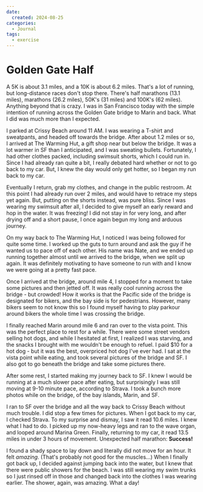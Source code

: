```yaml
---
date:
  created: 2024-08-25
categories:
  - Journal
tags:
  - exercise
---
```

# Golden Gate Half

A 5K is about 3.1 miles, and a 10K is about 6.2 miles. That's a lot of running, but long-distance races don't stop there. There's half marathons (13.1 miles), marathons (26.2 miles), 50K's (31 miles) and 100K's (62 miles). Anything beyond that is crazy. I was in San Francisco today with the simple intention of running across the Golden Gate bridge to Marin and back. What I did was much more than I expected.

<!-- more -->

I parked at Crissy Beach around 11 AM. I was wearing a T-shirt and sweatpants, and headed off towards the bridge. After about 1.2 miles or so, I arrived at The Warming Hut, a gift shop near but below the bridge. It was a lot warmer in SF than I anticipated, and I was sweating bullets. Fortunately, I had other clothes packed, including swimsuit shorts, which I could run in. Since I had already ran quite a bit, I really debated hard whether or not to go back to my car. But, I knew the day would only get hotter, so I began my run back to my car.

Eventually I return, grab my clothes, and change in the public restroom. At this point I had already run over 2 miles, and would have to retrace my steps yet again. But, putting on the shorts instead, was pure bliss. Since I was wearing my swimsuit after all, I decided to give myself an early reward and hop in the water. It was freezing! I did not stay in for very long, and after drying off and a short pause, I once again begun my long and arduous journey.

On my way back to The Warming Hut, I noticed I was being followed for quite some time. I worked up the guts to turn around and ask the guy if he wanted us to pace off of each other. His name was Nate, and we ended up running together almost until we arrived to the bridge, when we split up again. It was definitely motivating to have someone to run with and I know we were going at a pretty fast pace.

Once I arrived at the bridge, around mile 4, I stopped for a moment to take some pictures and then jetted off. It was really cool running across the bridge - but crowded! How it works is that the Pacific side of the bridge is designated for bikers, and the bay side is for pedestrians. However, many bikers seem to not know this so I found myself having to play parkour around bikers the whole time I was crossing the bridge.

I finally reached Marin around mile 6 and ran over to the vista point. This was the perfect place to rest for a while. There were some street vendors selling hot dogs, and while I hesitated at first, I realized I was starving, and the snacks I brought with me wouldn't be enough to refuel. I paid $10 for a hot dog - but it was the best, overpriced hot dog I've ever had. I sat at the vista point while eating, and took several pictures of the bridge and SF. I also got to go beneath the bridge and take some pictures there.

After some rest, I started making my journey back to SF. I knew I would be running at a much slower pace after eating, but surprisingly I was still moving at 9-10 minute pace, according to Strava. I took a bunch more photos while on the bridge, of the bay islands, Marin, and SF.

I ran to SF over the bridge and all the way back to Crissy Beach without much trouble. I did stop a few times for pictures. When I got back to my car, I checked Strava. To my surprise and dismay, I saw it read 10.6 miles. I knew what I had to do. I picked up my now-heavy legs and ran to the wave organ, and looped around Marina Green. Finally, returning to my car, it read 13.5 miles in under 3 hours of movement. Unexpected half marathon: **Success!**

I found a shady space to lay down and literally did not move for an hour. It felt *amazing*. (That's probably not good for the muscles...) When I finally got back up, I decided against jumping back into the water, but I knew that there were public showers for the beach. I was still wearing my swim trunks so I just rinsed off in those and changed back into the clothes I was wearing earlier. The shower, again, was amazing. What a day!

<div class="strava-embed-placeholder" data-embed-type="activity" data-embed-id="12242313263" data-style="standard"></div><script src="https://strava-embeds.com/embed.js"></script>